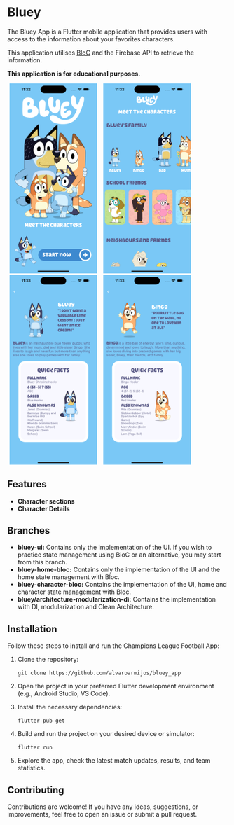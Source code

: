 # Bluey

The Bluey App is a Flutter mobile application that provides users with access to the information about your favorites characters.

This application utilises [BloC](https://bloclibrary.dev/#/) and the Firebase API to retrieve the information.

**This application is for educational purposes.**

<p>
    <img src="./docs/bluey_1.png" width="200"/ hspace="5"> 
    <img src="./docs/bluey_2.png" width="200"/ hspace="5">
   <img src="./docs/bluey_3.png" width="200"/ hspace="5">
   <img src="./docs/bluey_4.png" width="200"/ hspace="5">
</p>

## Features

- **Character sections**
- **Character Details** 

## Branches

- **bluey-ui:** Contains only the implementation of the UI. If you wish to practice state management using BloC or an alternative, you may start from this branch.
- **bluey-home-bloc:** Contains only the implementation of the UI and the home state management with Bloc.
- **bluey-character-bloc:** Contains the implementation of the UI, home and character state management with Bloc.
- **bluey/architecture-modularization-di:** Contains the implementation with DI, modularization and Clean Architecture.

## Installation

Follow these steps to install and run the Champions League Football App:

1. Clone the repository:

   ```shell
   git clone https://github.com/alvaroarmijos/bluey_app
   
2. Open the project in your preferred Flutter development environment (e.g., Android Studio, VS Code).

3. Install the necessary dependencies:

    ```shell
    flutter pub get

4. Build and run the project on your desired device or simulator:

    ```shell
    flutter run

5. Explore the app, check the latest match updates, results, and team statistics.


## Contributing
Contributions are welcome! If you have any ideas, suggestions, or improvements, feel free to open an issue or submit a pull request.